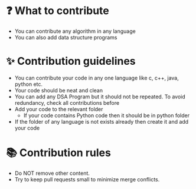 # ❓  What to contribute 
- You can contribute any algorithm in any language
- You can also add data structure programs

# ✨ Contribution guidelines
- You can contribute your code in any one language like c, c++, java, python etc.
- Your code should be neat and clean
- You can add any DSA Program but it should not be repeated. To avoid redundancy, check all contributions before
- Add your code to the relevant folder
    - If your code contains Python code then it should be in python folder
- If the folder of any language is not exists already then create it and add your code

# 📚 Contribution rules
- Do NOT remove other content.
- Try to keep pull requests small to minimize merge conflicts.</li>
